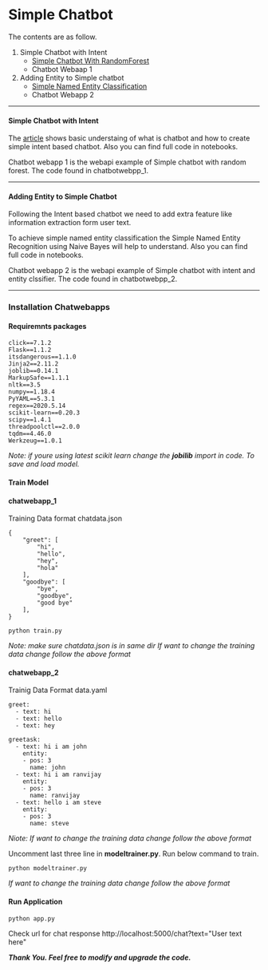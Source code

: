 # Simple Chatbot

The contents are as follow.

1. Simple Chatbot with Intent
    - [Simple Chatbot With RandomForest](https://medium.com/@akshay.mewada7/simple-chatbot-using-randoforest-3106ea2b523e)
    - Chatbot Webaap 1
2. Adding Entity to Simple chatbot
    - [Simple Named Entity Classification]()
    - Chatbot Webapp 2
---
#### Simple Chatbot with Intent
The [article](https://medium.com/@akshay.mewada7/simple-chatbot-using-randoforest-3106ea2b523e) shows basic understaing of what is chatbot and how to create simple intent based chatbot. Also you can find full code in notebooks.  

Chatbot webapp 1 is the webapi example of Simple chatbot with random forest. The code found in chatbotwebpp_1.

---
#### Adding Entity to Simple Chatbot
Following the Intent based chatbot we need to add extra feature like information extraction form user text.

To achieve simple named entity classification the Simple Named Entity Recognition using Naive Bayes will help to understand. Also you can find full code in notebooks.   

Chatbot webapp 2 is the webapi example of Simple chatbot with intent and entity clssifier. The code found in chatbotwebpp_2.

---
### Installation Chatwebapps

#### Requiremnts packages
```
click==7.1.2
Flask==1.1.2
itsdangerous==1.1.0
Jinja2==2.11.2
joblib==0.14.1
MarkupSafe==1.1.1
nltk==3.5
numpy==1.18.4
PyYAML==5.3.1
regex==2020.5.14
scikit-learn==0.20.3
scipy==1.4.1
threadpoolctl==2.0.0
tqdm==4.46.0
Werkzeug==1.0.1
```
*Note: if youre using latest scikit learn change the **jobilib** import in code. To save and load model.*

#### Train Model

#### chatwebapp_1

Training Data format chatdata.json
```
{
    "greet": [
        "hi",
        "hello",
        "hey",
        "hola"
    ],
    "goodbye": [
        "bye",
        "goodbye",
        "good bye"
    ],
}
```

```
python train.py
```
*Note: make sure chatdata.json is in same dir*
*If want to change the training data change follow the above format*

#### chatwebapp_2

Trainig Data Format data.yaml
```
greet:
  - text: hi
  - text: hello
  - text: hey 

greetask:
  - text: hi i am john
    entity:
    - pos: 3
      name: john
  - text: hi i am ranvijay
    entity:
    - pos: 3
      name: ranvijay
  - text: hello i am steve
    entity:
    - pos: 3
      name: steve
```
*Niote: If want to change the training data change follow the above format*

Uncomment last three line in **modeltrainer.py**. Run below command to train.
```
python modeltrainer.py
```
*If want to change the training data change follow the above format*

#### Run Application
```
python app.py
```
Check url for chat response http://localhost:5000/chat?text="User text here"

***Thank You. Feel free to modify and upgrade the code.***

